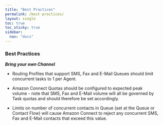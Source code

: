 ```yaml
---
title: "Best Practices"
permalink: /best-practices/
layout: single
toc: true
toc_sticky: true
sidebar:
  nav: "docs"
---
```


### Best Practices

***Bring your own Channel***

- Routing Profiles that support SMS, Fax and E-Mail Queues should limit concurrent tasks to 1 per Agent.

- Amazon Connect Quotas should be configured to expected peak volume - note that SMS, Fax and E-Mail volume will all be governed by Task quotas and should therefore be set accordingly.

- Limits on number of concurrent contacts in Queue (set at the Queue or Contact Flow) will cause Amazon Connect to reject any concurrent SMS, Fax and E-Mail contacts that exceed this value.
